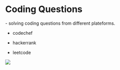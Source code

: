 <h1> Coding Questions</h1>
- solving coding questions from different plateforms.

- codechef

- hackerrank

- leetcode 

<img src="https://media3.giphy.com/media/qgQUggAC3Pfv687qPC/giphy.gif?cid=ecf05e47mvbvrlt3eivhcr19f7u081n5pgkriv3wkoi7l9hw&rid=giphy.gif&ct=g"/> 
